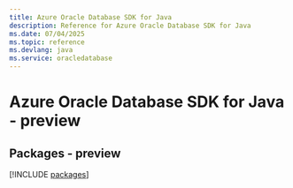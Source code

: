 ```yaml
---
title: Azure Oracle Database SDK for Java
description: Reference for Azure Oracle Database SDK for Java
ms.date: 07/04/2025
ms.topic: reference
ms.devlang: java
ms.service: oracledatabase
---
```

# Azure Oracle Database SDK for Java - preview
## Packages - preview
[!INCLUDE [packages](oracle-database-index.md)]